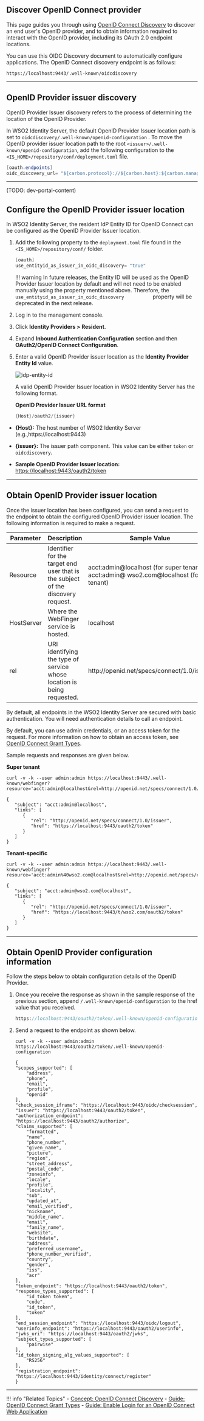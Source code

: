 ## Discover OpenID Connect provider

This page guides you through using [OpenID Connect Discovery](../../../concepts/authentication/discovery) to discover an end user's OpenID provider, and to obtain information required to interact with the OpenID provider, including its OAuth 2.0 endpoint locations. 

You can use this OIDC Discovery document to automatically configure applications. The OpenID Connect discovery endpoint is as follows:

```
https://localhost:9443/.well-known/oidcdiscovery
```

-----

## OpenID Provider issuer discovery

OpenID Provider Issuer discovery refers to the process of determining the location of the OpenID Provider.

In WSO2 Identity Server, the default OpenID Provider Issuer location path is set to `oidcdiscovery/.well-known/openid-configuration` .
To move the OpenID provider issuer location path to the root `<issuer>/.well-known/openid-configuration`, add the following configuration to the `<IS_HOME>/repository/conf/deployment.toml` file.
    
``` java
[oauth.endpoints]
oidc_discovery_url= "${carbon.protocol}://${carbon.host}:${carbon.management.port}/oauth2/token</"
```

----

(TODO: dev-portal-content)

## Configure the OpenID Provider issuer location

In WSO2 Identity Server, the resident IdP Entity ID for OpenID Connect can be configured as the OpenID Provider Issuer location. 

1.  Add the following property to the `deployment.toml` file found in the `<IS_HOME>/repository/conf/` folder.

    ``` java
    [oauth]
    use_entityid_as_issuer_in_oidc_discovery= "true"
    ```

    !!! warning
        In future releases, the Entity ID will be used as the OpenID
        Provider Issuer location by default and will not need to be enabled
        manually using the property mentioned above. Therefore, the
        `            use_entityid_as_issuer_in_oidc_discovery           `
        property will be deprecated in the next release.
    

2.  Log in to the management console.

3.  Click **Identity Providers > Resident**. 

4.  Expand **Inbound Authentication Configuration** section and then **OAuth2/OpenID Connect Configuration**.

5.  Enter a valid OpenID Provider issuer location as the **Identity Provider Entity Id** value.  

    ![idp-entity-id]( ../../assets/img/guides/idp-entity-id.png) 

    A valid OpenID Provider Issuer location in WSO2 Identity Server has
    the following format.

    **OpenID Provider Issuer URL format**

    ``` java
    {Host}/oauth2/{issuer}
    ```

-   **{Host}:** The host number of WSO2 Identity Server (e.g.,https://localhost:9443)

-   **{issuer}:** The issuer path component. This value can be either `token` or `oidcdiscovery`.

-   **Sample OpenID Provider Issuer location:** <https://localhost:9443/oauth2/token>

----

## Obtain OpenID Provider issuer location

Once the issuer location has been configured, you can send a request to the endpoint to obtain the configured OpenID Provider issuer location.
The following information is required to make a request.

<table>
<thead>
<tr class="header">
<th>Parameter</th>
<th>Description</th>
<th>Sample Value</th>
</tr>
</thead>
<tbody>
<tr class="odd">
<td>Resource</td>
<td>Identifier for the target end user that is the subject of the discovery request.</td>
<td>acct:admin@localhost (for super tenant)<br />
acct:admin@ wso2.com@localhost (for tenant)</td>
</tr>
<tr class="even">
<td>HostServer</td>
<td>Where the WebFinger service is hosted.</td>
<td>localhost</td>
</tr>
<tr class="odd">
<td>rel</td>
<td>URI identifying the type of service whose location is being requested.</td>
<td>http://openid.net/specs/connect/1.0/issuer</td>
</tr>
</tbody>
</table>

By default, all endpoints in the WSO2 Identity Server are secured with basic authentication. You will need authentication details to call an
endpoint. 

By default, you can use admin credentials, or an access token for the request. For more information on how to obtain an access token, see [OpenID Connect Grant Types](../../access-delegation/oidc-grant-types).

Sample requests and responses are given below.

**Super tenant**

```tab="Request"
curl -v -k --user admin:admin https://localhost:9443/.well-known/webfinger?resource='acct:admin@localhost&rel=http://openid.net/specs/connect/1.0/issuer'
```

```tab="Response"
{
   "subject": "acct:admin@localhost",
   "links": [
      {
         "rel": "http://openid.net/specs/connect/1.0/issuer",
         "href": "https://localhost:9443/oauth2/token"
      }
   ]
}
```

**Tenant-specific**

```tab="Request"
curl -v -k --user admin:admin https://localhost:9443/.well-known/webfinger?resource='acct:admin%40wso2.com@localhost&rel=http://openid.net/specs/connect/1.0/issuer'
```

```tab="Response"
{
   "subject": "acct:admin@wso2.com@localhost",
   "links": [
      {
         "rel": "http://openid.net/specs/connect/1.0/issuer",
         "href": "https://localhost:9443/t/wso2.com/oauth2/token"
      }
   ]
}
```

----

## Obtain OpenID Provider configuration information

Follow the steps below to obtain configuration details of the OpenID Provider.

1.  Once you receive the response as shown in the sample response of the previous section, append `/.well-known/openid-configuration` to the href value that you received.

    ``` java
    https://localhost:9443/oauth2/token/.well-known/openid-configuration
    ```

2.  Send a request to the endpoint as shown below.

    ```tab="Request"
    curl -v -k --user admin:admin https://localhost:9443/oauth2/token/.well-known/openid-configuration
    ```
    
    ```tab="Response"
    {
    "scopes_supported": [
        "address",
        "phone",
        "email",
        "profile",
        "openid"
    ],
    "check_session_iframe": "https://localhost:9443/oidc/checksession",
    "issuer": "https://localhost:9443/oauth2/token",
    "authorization_endpoint": "https://localhost:9443/oauth2/authorize",
    "claims_supported": [
        "formatted",
        "name",
        "phone_number",
        "given_name",
        "picture",
        "region",
        "street_address",
        "postal_code",
        "zoneinfo",
        "locale",
        "profile",
        "locality",
        "sub",
        "updated_at",
        "email_verified",
        "nickname",
        "middle_name",
        "email",
        "family_name",
        "website",
        "birthdate",
        "address",
        "preferred_username",
        "phone_number_verified",
        "country",
        "gender",
        "iss",
        "acr"
    ],
    "token_endpoint": "https://localhost:9443/oauth2/token",
    "response_types_supported": [
        "id_token token",
        "code",
        "id_token",
        "token"
    ],
    "end_session_endpoint": "https://localhost:9443/oidc/logout",
    "userinfo_endpoint": "https://localhost:9443/oauth2/userinfo",
    "jwks_uri": "https://localhost:9443/oauth2/jwks",
    "subject_types_supported": [
        "pairwise"
    ],
    "id_token_signing_alg_values_supported": [
        "RS256"
    ],
    "registration_endpoint": "https://localhost:9443/identity/connect/register"
    }
    ```

-----

!!! info "Related Topics"
    - [Concept: OpenID Connect Discovery](../../../concepts/authentication/discovery)
    - [Guide: OpenID Connect Grant Types](../../access-delegation/oidc-grant-types)
    - [Guide: Enable Login for an OpenID Connect Web Application](../webapp-oidc)
